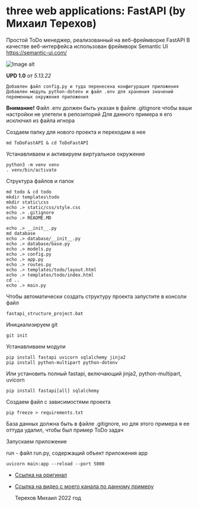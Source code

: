 # three web applications: FastAPI (by Михаил Терехов)

Простой ToDo менеджер, реализованный на веб-фреймворке FastAPI В качестве веб-интерфейса использован фреймворк Semantic
UI https://semantic-ui.com/

![Image alt](https://sun9-79.userapi.com/s/v1/ig2/_VbrX_7lobl7Eq5zjsX_zj18i7Bpu6YgKW-wuMfRpO1E3n-Bdv7MjFPHlFRyKy00kOaeIQEouvLf7Kw1k5QnRgn5.jpg?size=1280x740&quality=96&type=album)

**UPD 1.0**  от  _5.13.22_

    Добавлен файл config.py и туда перенесена конфигурация приложения
    Добавлен модуль python-dotenv и файл .env для хранения значений переменных окружения приложения

**Внимание!**
Файл .env должен быть указан в файле .gitignore чтобы ваши настройки не улетели в репозиторий Для данного примера я его
исключил из файла игнора

Создаем папку для нового проекта и переходим в нее

    md ToDoFastAPI & cd ToDoFastAPI

Устанавливаем и активируем виртуальное окружение

    python3 -m venv venv
    . venv/bin/activate

Структура файлов и папок

    md todo & cd todo
    mkdir templates\todo
    mkdir static\css
    echo .> static/css/style.css
    echo .> .gitignore
    echo .> README.MD
        
    echo .> __init__.py
    md database
    echo .> database/__init__.py
    echo .> database/base.py
    echo .> models.py
    echo .> config.py
    echo .> app.py
    echo .> routes.py
    echo .> templates/todo/layout.html
    echo .> templates/todo/index.html 
    cd ..
    echo .> main.py

Чтобы автоматически создать структуру проекта запустите в консоли файл

    fastapi_structure_project.bat

Инициализируем git

    git init

Устанавливаем модули

    pip install fastapi uvicorn sqlalchemy jinja2
    pip install python-multipart python-dotenv

Или установить полный fastapi, включающий jinja2, python-multipart, uvicorn

    pip install fastapi[all] sqlalchemy

Создаем файл с зависимостями проекта

    pip freeze > requirements.txt

База данных должна быть в файле .gitignore, но для этого примера я ее оттуда удалил, чтобы был пример ToDo задач

Запускаем приложение

run - файл run.py, содержащий объект приложения app

    uvicorn main:app --reload --port 5000

- [Ссылка на оригинал](https://youtu.be/3vfum74ggHE)
- [Ссылка на видео с моего канала по данному примеру](https://youtu.be/nTbhOyLUTAI)

  Терехов Михаил 2022 год
